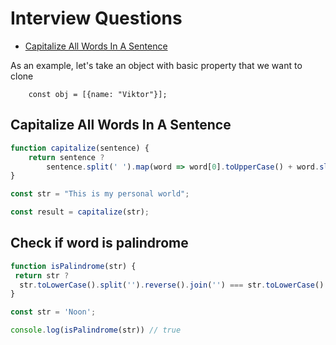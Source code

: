 # Interview Questions

- [Capitalize All Words In A Sentence](#capitalize-all-words-in-a-sentence)

As an example, let's take an object with basic property that we want to clone
```
    const obj = [{name: "Viktor"}];
```

## Capitalize All Words In A Sentence
```js
function capitalize(sentence) {
    return sentence ? 
        sentence.split(' ').map(word => word[0].toUpperCase() + word.slice(1).toLowerCase()).join(' ') : ""
}

const str = "This is my personal world";

const result = capitalize(str);
```

## Check if word is palindrome

```js
function isPalindrome(str) {
 return str ?
  str.toLowerCase().split('').reverse().join('') === str.toLowerCase() : false
}

const str = 'Noon';

console.log(isPalindrome(str)) // true
```
